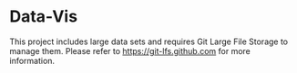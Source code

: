 # Data-Vis

This project includes large data sets and requires Git Large File Storage to manage them. Please refer to https://git-lfs.github.com for more information.